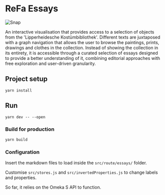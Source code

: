 # ReFa Essays

![Snap](https://github.com/uclab-potsdam/refa-essays/assets/20107875/f2f895fa-8d00-4415-ac1c-8e6307de5edf)

An interactive visualisation that provides access to a selection of objects from the 'Lipperheidesche Kostümbibliothek'.
Different texts are juxtaposed with a graph navigation that allows the user to browse the paintings, prints, drawings and clothes in the collection. Instead of showing the collection in its entirety, it is accessible through a curated selection of essays designed to provide a better understanding of it, combining editorial approaches with free exploration and user-driven granularity.

## Project setup

```
yarn install
```

## Run
```
yarn dev -- --open
```

### Build for production
```
yarn build
```

### Configuration

Insert the markdown files to load inside the `src/route/essays/` folder.

Customise `src/stores.js` and `src/invertedProperties.js` to change labels and properties.

So far, it relies on the Omeka S API to function.
